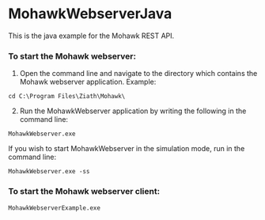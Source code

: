 # MohawkWebserverJava

This is the java example for the Mohawk REST API.

###  To start the Mohawk webserver:

1. Open the command line and navigate to the directory which contains the Mohawk webserver application. Example:
```
cd C:\Program Files\Ziath\Mohawk\
```

2. Run the MohawkWebserver application by writing the following in the command line:
```
MohawkWebserver.exe
```

If you wish to start MohawkWebserver in the simulation mode, run in the command line:
```
MohawkWebserver.exe -ss
```

###  To start the Mohawk webserver client:
```
MohawkWebserverExample.exe
```
